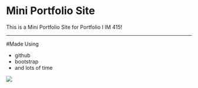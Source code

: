 # Mini Portfolio Site
This is a Mini Portfolio Site for Portfolio I IM 415!

---

#Made Using
- github
- bootstrap
- and lots of time

![](http://upload.wikimedia.org/wikipedia/commons/b/bd/Golden_tabby_and_white_kitten_n01.jpg)
